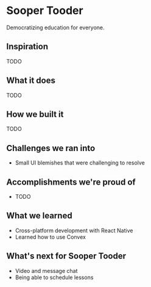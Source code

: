 # Sooper Tooder

Democratizing education for everyone.

## Inspiration
TODO

## What it does
TODO

## How we built it
TODO

## Challenges we ran into
- Small UI blemishes that were challenging to resolve

## Accomplishments we're proud of
- TODO

## What we learned
- Cross-platform development with React Native
- Learned how to use Convex

## What's next for Sooper Tooder
- Video and message chat
- Being able to schedule lessons